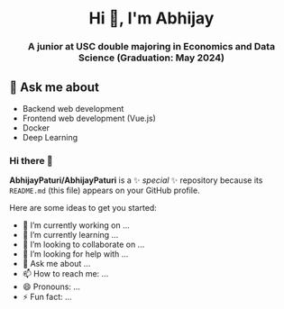 <h1 align="center">Hi 👋, I'm Abhijay</h1>
<h3 align="center">A junior at USC double majoring in Economics and Data Science (Graduation: May 2024)</h3>

## 💬 Ask me about
- Backend web development
- Frontend web development (Vue.js)
- Docker
- Deep Learning
### Hi there 👋


**AbhijayPaturi/AbhijayPaturi** is a ✨ _special_ ✨ repository because its `README.md` (this file) appears on your GitHub profile.

Here are some ideas to get you started:

- 🔭 I’m currently working on ...
- 🌱 I’m currently learning ...
- 👯 I’m looking to collaborate on ...
- 🤔 I’m looking for help with ...
- 💬 Ask me about ...
- 📫 How to reach me: ...
- 😄 Pronouns: ...
- ⚡ Fun fact: ...

